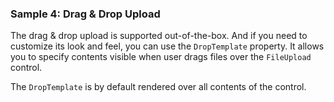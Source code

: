 ### Sample 4: Drag & Drop Upload

The drag & drop upload is supported out-of-the-box. And if you need to customize its look and feel, you can use the `DropTemplate` property. It allows you to specify contents visible when user drags files over the `FileUpload` control.

The `DropTemplate` is by default rendered over all contents of the control.
